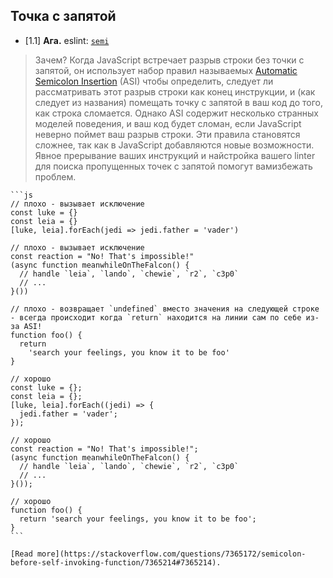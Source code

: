 ## Точка с запятой

- [1.1] **Ага.** eslint: [`semi`](https://eslint.org/docs/rules/semi.html)

> Зачем? Когда JavaScript встречает разрыв строки без точки с запятой, он использует набор правил называемых [Automatic Semicolon Insertion](https://tc39.github.io/ecma262/#sec-automatic-semicolon-insertion) (ASI) чтобы определить, следует ли рассматривать этот разрыв строки как конец инструкции, и (как следует из названия) помещать точку с запятой в ваш код до того, как строка сломается. Однако ASI содержит несколько странных моделей поведения, и ваш код будет сломан, если JavaScript неверно поймет ваш разрыв строки. Эти правила становятся сложнее, так как в JavaScript добавляются новые возможности. Явное прерывание ваших инструкций и найстройка вашего linter для поиска пропущенных точек с запятой помогут вамизбежать проблем.

    ```js
    // плохо - вызывает исключение
    const luke = {}
    const leia = {}
    [luke, leia].forEach(jedi => jedi.father = 'vader')

    // плохо - вызывает исключение
    const reaction = "No! That's impossible!"
    (async function meanwhileOnTheFalcon() {
      // handle `leia`, `lando`, `chewie`, `r2`, `c3p0`
      // ...
    }())

    // плохо - возвращает `undefined` вместо значения на следующей строке - всегда происходит когда `return` находится на линии сам по себе из-за ASI!
    function foo() {
      return
        'search your feelings, you know it to be foo'
    }

    // хорошо
    const luke = {};
    const leia = {};
    [luke, leia].forEach((jedi) => {
      jedi.father = 'vader';
    });

    // хорошо
    const reaction = "No! That's impossible!";
    (async function meanwhileOnTheFalcon() {
      // handle `leia`, `lando`, `chewie`, `r2`, `c3p0`
      // ...
    }());

    // хорошо
    function foo() {
      return 'search your feelings, you know it to be foo';
    }
    ```

    [Read more](https://stackoverflow.com/questions/7365172/semicolon-before-self-invoking-function/7365214#7365214).
